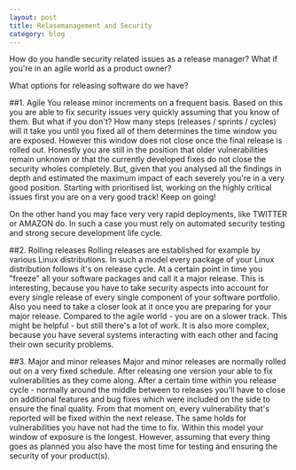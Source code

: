 ```yaml
---
layout: post
title: Relasemanagement and Security
category: blog
---
```


How do you handle security related issues 
as a release manager? What if you're in an 
agile world as a product owner?


What options for releasing software do we have?


##1. Agile
You release minor increments on a frequent basis. 
Based on this you are able to fix security issues 
very quickly assuming that you know of them. But 
what if you don't? How many steps (releases / 
sprints / cycles) will it take you until you fixed 
all of them determines the time window you are 
exposed. However this window does not close once 
the final release is rolled out. Honestly you are 
still in the position that older vulnerabilities 
remain unknown or that the currently developed 
fixes do not close the security wholes completely.
But, given that you analysed all the findings in 
depth and estimated the maximum impact of each 
severely you're in a very good position. Starting 
with prioritised list, working on the highly 
critical issues first you are on a very good 
track! Keep on going!

On the other hand you may face very very 
rapid deployments, like TWITTER or AMAZON do. 
In such a case you must rely on automated 
security testing and strong secure 
development life cycle.

##2. Rolling releases
Rolling releases are established for example by 
various Linux distributions. In such a model every 
package of your Linux distribution follows it's on 
release cycle. At a certain point in time you "freeze" 
all your software packages and call it a major 
release. This is interesting, because you have to 
take security aspects into account for every single 
release of every single component of your software 
portfolio. Also you need to take a closer look at 
it once you are preparing for your major release. 
Compared to the agile world - you are on a slower 
track. This might be helpful - but still there's a 
lot of work. It is also more complex, because you 
have several systems interacting with each other 
and facing their own security problems.

##3. Major and minor releases
Major and minor releases are normally rolled 
out on a very fixed schedule. After releasing 
one version your able to fix vulnerabilities as 
they come along. After a certain time within you 
release cycle - normally around the middle between 
to releases you'll have to close on additional 
features and bug fixes which were included on the 
side to ensure the final quality. From that moment 
on, every vulnerability that's reported will be 
fixed within the next release. The same holds for 
vulnerabilities you have not had the time to fix. 
Within this model your window of exposure is the 
longest. However, assuming that every thing goes 
as planned you also have the most time for testing 
and ensuring the security of your product(s).

